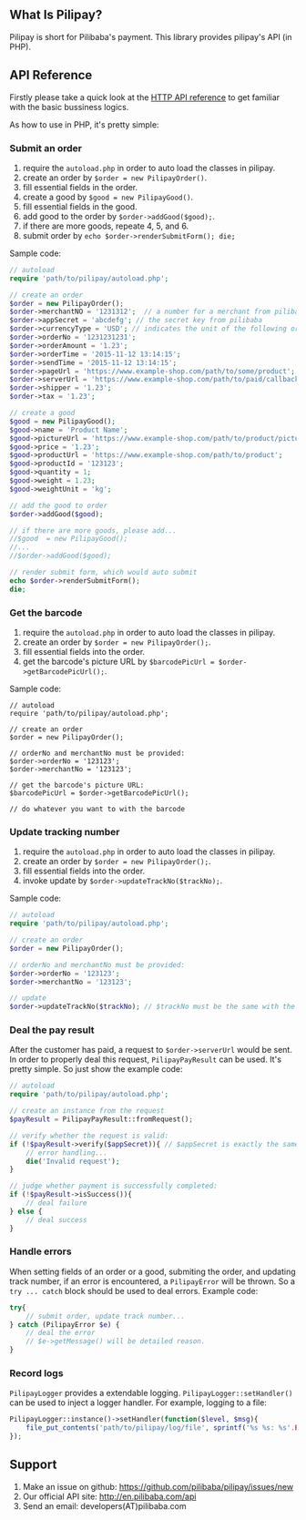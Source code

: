 ## What Is Pilipay?
Pilipay is short for Pilibaba's payment. This library provides pilipay's API (in PHP).


## API Reference
Firstly please take a quick look at the [HTTP API reference](http://api.pilibaba.com/doc/pilipay-http-api-reference.html) to get familiar with the basic bussiness logics.

As how to use in PHP, it's pretty simple:

### Submit an order
1. require the `autoload.php` in order to auto load the classes in pilipay.
2. create an order by `$order = new PilipayOrder()`.
3. fill essential fields in the order.
4. create a good by `$good = new PilipayGood()`.
5. fill essential fields in the good.
6. add good to the order by `$order->addGood($good);`.
7. if there are more goods, repeate 4, 5, and 6.
8. submit order by `echo $order->renderSubmitForm(); die;`

Sample code:
```php
// autoload
require 'path/to/pilipay/autoload.php';

// create an order
$order = new PilipayOrder();
$order->merchantNO = '1231312';  // a number for a merchant from pilibaba
$order->appSecret = 'abcdefg'; // the secret key from pilibaba
$order->currencyType = 'USD'; // indicates the unit of the following orderAmount, shipper, tax and price
$order->orderNo = '1231231231';
$order->orderAmount = '1.23';
$order->orderTime = '2015-11-12 13:14:15';
$order->sendTime = '2015-11-12 13:14:15';
$order->pageUrl = 'https://www.example-shop.com/path/to/some/product';
$order->serverUrl = 'https://www.example-shop.com/path/to/paid/callback';
$order->shipper = '1.23';
$order->tax = '1.23';

// create a good 
$good = new PilipayGood();
$good->name = 'Product Name';
$good->pictureUrl = 'https://www.example-shop.com/path/to/product/picture';
$good->price = '1.23';
$good->productUrl = 'https://www.example-shop.com/path/to/product';
$good->productId = '123123';
$good->quantity = 1;
$good->weight = 1.23;
$good->weightUnit = 'kg';

// add the good to order
$order->addGood($good);

// if there are more goods, please add...
//$good  = new PilipayGood();
//...
//$order->addGood($good);

// render submit form, which would auto submit
echo $order->renderSubmitForm();
die;
```

### Get the barcode
1. require the `autoload.php` in order to auto load the classes in pilipay.
2. create an order by `$order = new PilipayOrder();`.
3. fill essential fields into the order.
4. get the barcode's picture URL by `$barcodePicUrl = $order->getBarcodePicUrl();`.

Sample code:
```
// autoload
require 'path/to/pilipay/autoload.php';

// create an order
$order = new PilipayOrder();

// orderNo and merchantNo must be provided:
$order->orderNo = '123123';
$order->merchantNo = '123123';

// get the barcode's picture URL:
$barcodePicUrl = $order->getBarcodePicUrl();

// do whatever you want to with the barcode
```

### Update tracking number
1. require the `autoload.php` in order to auto load the classes in pilipay.
2. create an order by `$order = new PilipayOrder();`.
3. fill essential fields into the order.
4. invoke update by `$order->updateTrackNo($trackNo);`.

Sample code:
```php
// autoload
require 'path/to/pilipay/autoload.php';

// create an order
$order = new PilipayOrder();

// orderNo and merchantNo must be provided:
$order->orderNo = '123123';
$order->merchantNo = '123123';

// update
$order->updateTrackNo($trackNo); // $trackNo must be the same with the track number on the package when shipping.
```

### Deal the pay result
After the customer has paid, a request to `$order->serverUrl` would be sent. In order to properly deal this request, `PilipayPayResult` can be used. It's pretty simple. So just show the example code:

```php
// autoload
require 'path/to/pilipay/autoload.php';

// create an instance from the request
$payResult = PilipayPayResult::fromRequest();

// verify whether the request is valid:
if (!$payResult->verify($appSecret)){ // $appSecret is exactly the same with $order->appSecret
	// error handling...
	die('Invalid request');
}

// judge whether payment is successfully completed:
if (!$payResult->isSuccess()){
	// deal failure
} else {
	// deal success
}

```

### Handle errors
When setting fields of an order or a good, submiting the order, and updating track number, if an error is encountered, a `PilipayError` will be thrown.
So a `try ... catch` block should be used to deal errors.
Example code:
```php
try{
	// submit order, update track number...
} catch (PilipayError $e) {
	// deal the error
	// $e->getMessage() will be detailed reason.
}
```

### Record logs
`PilipayLogger` provides a extendable logging. `PilipayLogger::setHandler()` can be used to inject a logger handler. For example, logging to a file:
```php
PilipayLogger::instance()->setHandler(function($level, $msg){
	file_put_contents('path/to/pilipay/log/file', sprintf('%s %s: %s'.PHP_EOL, date('Y-m-d H:i:s'), $level, $msg));
});
```

## Support
1. Make an issue on github: <https://github.com/pilibaba/pilipay/issues/new>
2. Our official API site: <http://en.pilibaba.com/api>
3. Send an email: developers(AT)pilibaba.com
